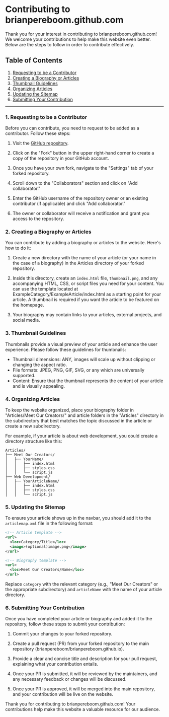 # Contributing to brianpereboom.github.com

Thank you for your interest in contributing to brianpereboom.github.com! We welcome your contributions to help make this website even better. Below are the steps to follow in order to contribute effectively.

## Table of Contents
1. [Requesting to be a Contributor](#1-requesting-to-be-a-contributor)
2. [Creating a Biography or Articles](#2-creating-a-biography-or-articles)
3. [Thumbnail Guidelines](#3-thumbnail-guidelines)
4. [Organizing Articles](#4-organizing-articles)
5. [Updating the Sitemap](#5-updating-the-sitemap)
6. [Submitting Your Contribution](#6-submitting-your-contribution)

---

### 1. Requesting to be a Contributor

Before you can contribute, you need to request to be added as a contributor. Follow these steps:

1. Visit the [GitHub repository](https://github.com/brianpereboom/brianpereboom.github.io).

2. Click on the "Fork" button in the upper right-hand corner to create a copy of the repository in your GitHub account.

3. Once you have your own fork, navigate to the "Settings" tab of your forked repository.

4. Scroll down to the "Collaborators" section and click on "Add collaborator."

5. Enter the GitHub username of the repository owner or an existing contributor (if applicable) and click "Add collaborator."

6. The owner or collaborator will receive a notification and grant you access to the repository.

### 2. Creating a Biography or Articles

You can contribute by adding a biography or articles to the website. Here's how to do it:

1. Create a new directory with the name of your article (or your name in the case of a biography) in the Articles directory of your forked repository.

2. Inside this directory, create an `index.html` file, `thumbnail.png`, and any accompanying HTML, CSS, or script files you need for your content. You can use the template located at ExampleCategory/ExampleArticle/index.html as a starting point for your article. A thumbnail is required if you want the article to be featured on the homepage.

3. Your biography may contain links to your articles, external projects, and social media.

### 3. Thumbnail Guidelines

Thumbnails provide a visual preview of your article and enhance the user experience. Please follow these guidelines for thumbnails:

- Thumbnail dimensions: ANY, images will scale up without clipping or changing the aspect ratio.
- File formats: JPEG, PNG, GIF, SVG, or any which are universally supported.
- Content: Ensure that the thumbnail represents the content of your article and is visually appealing.

### 4. Organizing Articles

To keep the website organized, place your biography folder in "Articles/Meet Our Creators/" and article folders in the "Articles" directory in the subdirectory that best matches the topic discussed in the article or create a new subdirectory.

For example, if your article is about web development, you could create a directory structure like this:

```
Articles/
├── Meet Our Creators/
│   ├── YourName/
│   │   ├── index.html
│   │   ├── styles.css
│   │   └── script.js
├── Web Development/
│   ├── YourArticleName/
│   │   ├── index.html
│   │   ├── styles.css
│   │   └── script.js
```

### 5. Updating the Sitemap

To ensure your article shows up in the navbar, you should add it to the `articlemap.xml` file in the following format:

```xml
<!-- Article template -->
<url>
  <loc>Category/Title</loc>
  <image>(optional)image.png</image>
</url>

<!-- Biography template -->
<url>
  <loc>Meet Our Creators/Name</loc>
</url>
```

Replace `category` with the relevant category (e.g., "Meet Our Creators" or the appropriate subdirectory) and `articleName` with the name of your article directory.

### 6. Submitting Your Contribution

Once you have completed your article or biography and added it to the repository, follow these steps to submit your contribution:

1. Commit your changes to your forked repository.

2. Create a pull request (PR) from your forked repository to the main repository (brianpereboom/brianpereboom.github.io).

3. Provide a clear and concise title and description for your pull request, explaining what your contribution entails.

4. Once your PR is submitted, it will be reviewed by the maintainers, and any necessary feedback or changes will be discussed.

5. Once your PR is approved, it will be merged into the main repository, and your contribution will be live on the website.

Thank you for contributing to brianpereboom.github.com! Your contributions help make this website a valuable resource for our audience.
